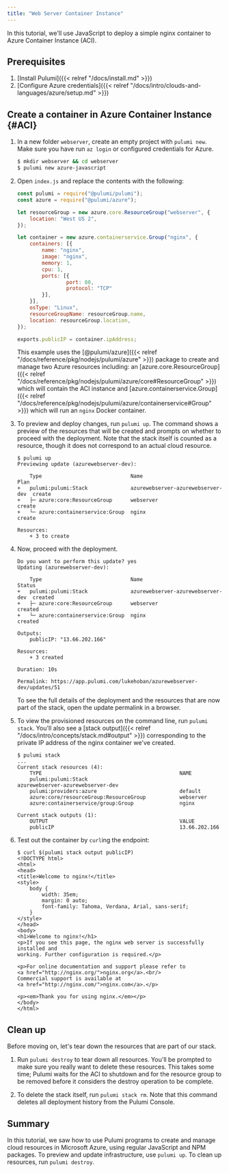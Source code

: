 ```yaml
---
title: "Web Server Container Instance"
---
```


In this tutorial, we'll use JavaScript to deploy a simple nginx container to Azure Container Instance (ACI).

## Prerequisites

1.  [Install Pulumi]({{< relref "/docs/install.md" >}})
1.  [Configure Azure credentials]({{< relref "/docs/intro/clouds-and-languages/azure/setup.md" >}})

## Create a container in Azure Container Instance {#ACI}

1.  In a new folder `webserver`, create an empty project with `pulumi new`. Make sure you have run `az login` or configured credentials for Azure.

    ```bash
    $ mkdir webserver && cd webserver
    $ pulumi new azure-javascript
    ```

1.  Open `index.js` and replace the contents with the following:

    ```javascript
    const pulumi = require("@pulumi/pulumi");
    const azure = require("@pulumi/azure");

    let resourceGroup = new azure.core.ResourceGroup("webserver", {
        location: "West US 2",
    });

    let container = new azure.containerservice.Group("nginx", {
        containers: [{
            name: "nginx",
            image: "nginx",
            memory: 1,
            cpu: 1,
            ports: [{
                    port: 80,
                    protocol: "TCP"
            }],
        }],
        osType: "Linux",
        resourceGroupName: resourceGroup.name,
        location: resourceGroup.location,
    });

    exports.publicIP = container.ipAddress;
    ```

    This example uses the [@pulumi/azure]({{< relref "/docs/reference/pkg/nodejs/pulumi/azure" >}}) package to create and manage two Azure resources including: an [azure.core.ResourceGroup]({{< relref "/docs/reference/pkg/nodejs/pulumi/azure/core#ResourceGroup" >}}) which will contain the ACI instance and [azure.containerservice.Group]({{< relref "/docs/reference/pkg/nodejs/pulumi/azure/containerservice#Group" >}}) which will run an `nginx` Docker container.

1.  To preview and deploy changes, run `pulumi up`. The command shows a preview of the resources that will be created and prompts on whether to proceed with the deployment.  Note that the stack itself is counted as a resource, though it does not correspond to an actual cloud resource.

        $ pulumi up
        Previewing update (azurewebserver-dev):

            Type                             Name                               Plan
        +   pulumi:pulumi:Stack              azurewebserver-azurewebserver-dev  create
        +   ├─ azure:core:ResourceGroup      webserver                          create
        +   └─ azure:containerservice:Group  nginx                              create

        Resources:
            + 3 to create

1.  Now, proceed with the deployment.

        Do you want to perform this update? yes
        Updating (azurewebserver-dev):

            Type                             Name                               Status
        +   pulumi:pulumi:Stack              azurewebserver-azurewebserver-dev  created
        +   ├─ azure:core:ResourceGroup      webserver                          created
        +   └─ azure:containerservice:Group  nginx                              created

        Outputs:
            publicIP: "13.66.202.166"

        Resources:
            + 3 created

        Duration: 10s

        Permalink: https://app.pulumi.com/lukehoban/azurewebserver-dev/updates/51

    To see the full details of the deployment and the resources that are now part of the stack, open the update permalink in a browser.

1.  To view the provisioned resources on the command line, run `pulumi stack`. You'll also see a [stack output]({{< relref "/docs/intro/concepts/stack.md#output" >}}) corresponding to the private IP address of the nginx container we've created.

        $ pulumi stack
        ...
        Current stack resources (4):
            TYPE                                             NAME
            pulumi:pulumi:Stack                              azurewebserver-azurewebserver-dev
            pulumi:providers:azure                           default
            azure:core/resourceGroup:ResourceGroup           webserver
            azure:containerservice/group:Group               nginx

        Current stack outputs (1):
            OUTPUT                                           VALUE
            publicIP                                         13.66.202.166

1.  Test out the container by `curl`ing the endpoint:

        $ curl $(pulumi stack output publicIP)
        <!DOCTYPE html>
        <html>
        <head>
        <title>Welcome to nginx!</title>
        <style>
            body {
                width: 35em;
                margin: 0 auto;
                font-family: Tahoma, Verdana, Arial, sans-serif;
            }
        </style>
        </head>
        <body>
        <h1>Welcome to nginx!</h1>
        <p>If you see this page, the nginx web server is successfully installed and
        working. Further configuration is required.</p>

        <p>For online documentation and support please refer to
        <a href="http://nginx.org/">nginx.org</a>.<br/>
        Commercial support is available at
        <a href="http://nginx.com/">nginx.com</a>.</p>

        <p><em>Thank you for using nginx.</em></p>
        </body>
        </html>


## Clean up

Before moving on, let's tear down the resources that are part of our stack.

1. Run `pulumi destroy` to tear down all resources.  You'll be prompted to make sure you really want to delete these resources. This takes some time; Pulumi waits for the ACI to shutdown and for the resource group to be removed before it considers the destroy operation to be complete.

1. To delete the stack itself, run `pulumi stack rm`. Note that this command deletes all deployment history from the Pulumi Console.

## Summary

In this tutorial, we saw how to use Pulumi programs to create and manage cloud resources in Microsoft Azure, using regular JavaScript and NPM packages. To preview and update infrastructure, use `pulumi up`. To clean up resources, run `pulumi destroy`.
